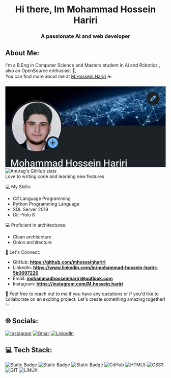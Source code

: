 <h1 align="center">Hi there, Im Mohammad Hossein Hariri</h1>
<h3 align="center">A passionate AI and web developer</h3>

## About Me:

I'm a B.Eng in Computer Science and Masters student in Ai and Robotics , also an OpenSource enthusiast 💎,  <br>
You can find more about me at [M.Hossein.Hariri](https://instagram.com/M.Hossein.Hariri) ☕.<br><br>
![](/github-banner.jpg)
<br/>
![Anurag's GitHub stats](https://github-readme-stats.vercel.app/api?username=mhosseinhi&show_icons=true&theme=radical)
<br/>
Love to writing code and learning new features

💻 My Skills:

- C# Language Programming
- Python Programming Language
- SQL Server 2019
- Git
-Yolo 8

💻 Proficient in architectures: 
- Clean architecture
- Onion architecture


🔗 Let's Connect:

- GitHub: **https://github.com/mhosseinhariri**
- LinkedIn: **https://www.linkedin.com/in/mohammad-hossein-hariri-5b0697226**
- Email: **mohammadhosseinhariri@outlook.com**
- Instagram: **https://instagram.com/M.hossein.hariri**

💌 Feel free to reach out to me if you have any questions or if you'd like to collaborate on an exciting project. Let's create something amazing together! ✨

## 🌐 Socials:

[![Instagram](https://img.shields.io/badge/Instagram-E4405F.svg?logo=Instagram&logoColor=white)](https://instagram.com/M.hossein.hariri) [![Gmail](https://img.shields.io/badge/Gmail-D14836.svg?logo=gmail&logoColor=white)](mailto:mohammadhosseinhariri@outlook.com) [![LinkedIn](https://img.shields.io/badge/LinkedIn-0077B5.svg?logo=linkedin&logoColor=white)](https://www.linkedin.com/in/mohammad-hossein-hariri-5b0697226)

## 💻 Tech Stack:
![Static Badge](https://img.shields.io/badge/Asp.Net%20Core%20-%20blue?logo=dotnet) ![Static Badge](https://img.shields.io/badge/C%20sharp%20Programming%20Language%20-%20darkviolet?logo=csharp) ![Static Badge](https://img.shields.io/badge/python%20Programming%20Language%20-%20green?logo=python&logoColor=%23000&logoSize=amg)
![GitHub](https://img.shields.io/badge/GitHub-121011.svg?style=flat&logo=github&logoColor=white)
![HTML5](https://img.shields.io/badge/HTML-E34F26.svg?style=flat&logo=html5&logoColor=white)
![CSS3](https://img.shields.io/badge/CSS-1572B6.svg?style=flat&logo=css3&logoColor=white)
![GIT](https://img.shields.io/badge/Git-fc6d26?style=flat&logo=git&logoColor=white)
![LINUX](https://img.shields.io/badge/Linux-FCC624?style=flat&logo=linux&logoColor=black)
